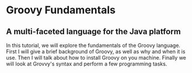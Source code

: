 # Groovy Fundamentals
## A multi-faceted language for the Java platform

In this tutorial, we will explore the fundamentals of the Groovy language. First I will give a brief background of Groovy, as well as why and when it is use. Then I will talk about how to install Groovy on you machine. Finally we will look at Grovvy's  syntax and perform a few programming tasks. 